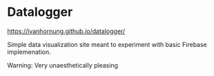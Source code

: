 # Datalogger

https://ivanhornung.github.io/datalogger/

Simple data visualization site meant to experiment with basic Firebase implemenation.

Warning: Very unaesthetically pleasing  